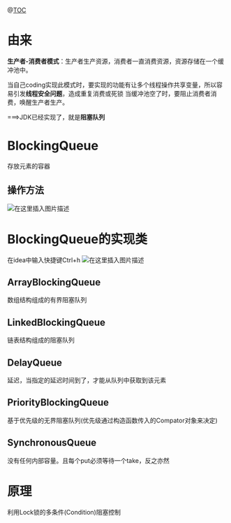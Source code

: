 ﻿@[TOC](目录)
# 由来
**生产者-消费者模式**：生产者生产资源，消费者一直消费资源，资源存储在一个缓冲池中。

当自己coding实现此模式时，要实现的功能有让多个线程操作共享变量，所以容易引发**线程安全问题**，造成重复消费或死锁
当缓冲池空了时，要阻止消费者消费，唤醒生产者生产。

===>JDK已经实现了，就是**阻塞队列**

# BlockingQueue
存放元素的容器

## 操作方法
![在这里插入图片描述](https://img-blog.csdnimg.cn/3a2d113869844c0cbd88ab2e2d3feb63.png?x-oss-process=image/watermark,type_ZHJvaWRzYW5zZmFsbGJhY2s,shadow_50,text_Q1NETiBAcHVyaXR5LWdvb2Q=,size_20,color_FFFFFF,t_70,g_se,x_16)
# BlockingQueue的实现类
在idea中输入快捷键Ctrl+h
![在这里插入图片描述](https://img-blog.csdnimg.cn/e5f0f8cacdca4b4d8395effa15bcb951.png?x-oss-process=image/watermark,type_ZHJvaWRzYW5zZmFsbGJhY2s,shadow_50,text_Q1NETiBAcHVyaXR5LWdvb2Q=,size_14,color_FFFFFF,t_70,g_se,x_16)

## ArrayBlockingQueue
数组结构组成的有界阻塞队列
## LinkedBlockingQueue
链表结构组成的阻塞队列
## DelayQueue
延迟，当指定的延迟时间到了，才能从队列中获取到该元素
## PriorityBlockingQueue
基于优先级的无界阻塞队列(优先级通过构造函数传入的Compator对象来决定)
## SynchronousQueue
没有任何内部容量。且每个put必须等待一个take，反之亦然


# 原理
利用Lock锁的多条件(Condition)阻塞控制
